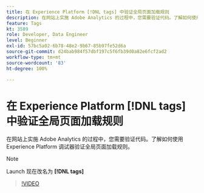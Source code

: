 ```yaml
---
title: 在 Experience Platform [!DNL tags] 中验证全局页面加载规则
description: 在网站上实施 Adobe Analytics 的过程中，您需要验证代码。了解如何使用 Experience Platform 调试器验证全局页面加载规则。
feature: Tags
kt: 3589
role: Developer, Data Engineer
level: Beginner
exl-id: 57bc5a02-6b78-48e2-9b67-85b97fe52d6a
source-git-commit: d24bab984f57dbf197c5f6fb39d0a82e6fcf2ad2
workflow-type: tm+mt
source-wordcount: '83'
ht-degree: 100%

---
```


# 在 Experience Platform [!DNL tags] 中验证全局页面加载规则

在网站上实施 Adobe Analytics 的过程中，您需要验证代码。了解如何使用 Experience Platform 调试器验证全局页面加载规则。

>[!NOTE]
>
> Launch 现在改名为 **[!DNL tags]**

>[!VIDEO](https://video.tv.adobe.com/v/28776/?quality=12&learn=on)
